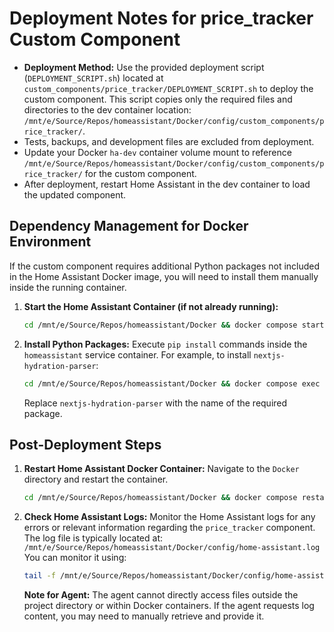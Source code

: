 # Deployment Notes for price_tracker Custom Component

- **Deployment Method:** Use the provided deployment script (`DEPLOYMENT_SCRIPT.sh`) located at `custom_components/price_tracker/DEPLOYMENT_SCRIPT.sh` to deploy the custom component. This script copies only the required files and directories to the dev container location: `/mnt/e/Source/Repos/homeassistant/Docker/config/custom_components/price_tracker/`.
- Tests, backups, and development files are excluded from deployment.
- Update your Docker `ha-dev` container volume mount to reference `/mnt/e/Source/Repos/homeassistant/Docker/config/custom_components/price_tracker/` for the custom component.
- After deployment, restart Home Assistant in the dev container to load the updated component.

## Dependency Management for Docker Environment

If the custom component requires additional Python packages not included in the Home Assistant Docker image, you will need to install them manually inside the running container.

1.  **Start the Home Assistant Container (if not already running):**
    ```bash
    cd /mnt/e/Source/Repos/homeassistant/Docker && docker compose start homeassistant
    ```

2.  **Install Python Packages:**
    Execute `pip install` commands inside the `homeassistant` service container. For example, to install `nextjs-hydration-parser`:
    ```bash
    cd /mnt/e/Source/Repos/homeassistant/Docker && docker compose exec homeassistant pip install nextjs-hydration-parser
    ```
    Replace `nextjs-hydration-parser` with the name of the required package.

## Post-Deployment Steps

1.  **Restart Home Assistant Docker Container:**
    Navigate to the `Docker` directory and restart the container.
    ```bash
    cd /mnt/e/Source/Repos/homeassistant/Docker && docker compose restart homeassistant
    ```

2.  **Check Home Assistant Logs:**
    Monitor the Home Assistant logs for any errors or relevant information regarding the `price_tracker` component. The log file is typically located at:
    `/mnt/e/Source/Repos/homeassistant/Docker/config/home-assistant.log`
    You can monitor it using:
    ```bash
    tail -f /mnt/e/Source/Repos/homeassistant/Docker/config/home-assistant.log
    ```
    **Note for Agent:** The agent cannot directly access files outside the project directory or within Docker containers. If the agent requests log content, you may need to manually retrieve and provide it.
